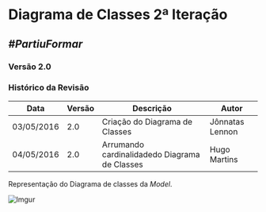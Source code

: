 # **Diagrama de Classes 2ª Iteração**

##  ***#PartiuFormar***

### **Versão 2.0**

### Histórico da Revisão
Data|Versão|Descrição|Autor
----|------|---------|------------------
03/05/2016| 2.0 |Criação do Diagrama de Classes|Jônnatas Lennon
04/05/2016| 2.0 |Arrumando cardinalidadedo Diagrama de Classes|Hugo Martins

Representação do Diagrama de classes da _Model_. 

![Imgur](http://imgur.com/EXfyxG9.png)